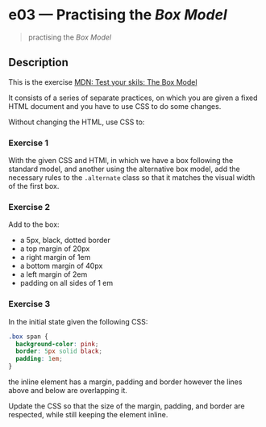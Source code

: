# e03 &mdash; Practising the *Box Model*
> practising the *Box Model*

## Description

This is the exercise [MDN: Test your skils: The Box Model](https://developer.mozilla.org/en-US/docs/Learn/CSS/Building_blocks/Box_Model_Tasks)

It consists of a series of separate practices, on which you are given a fixed HTML document and you have to use CSS to do some changes.


Without changing the HTML, use CSS to:

### Exercise 1

With the given CSS and HTMl, in which we have a box following the standard model, and another using the alternative box model, add the necessary rules to the `.alternate` class so that it matches the visual width of the first box.

### Exercise 2

Add to the box:
+ a 5px, black, dotted border
+ a top margin of 20px
+ a right margin of 1em
+ a bottom margin of 40px
+ a left margin of 2em
+ padding on all sides of 1 em

### Exercise 3

In the initial state given the following CSS:

```css
.box span {
  background-color: pink;
  border: 5px solid black;
  padding: 1em;
}
```

the inline element has a margin, padding and border however the lines above and below are overlapping it.

Update the CSS so that the size of the margin, padding, and border are respected, while still keeping the element inline.
